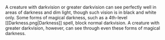 A creature with darkvision or greater darkvision can see perfectly well in areas of darkness and dim light, though such vision is in black and white only. Some forms of magical darkness, such as a 4th-level [[Darkness.png|Darkness]] spell, block normal darkvision. A creature with greater darkvision, however, can see through even these forms of magical darkness.